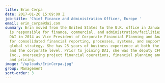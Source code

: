 ```yaml
---
title: Erin Cerpa
date: 2017-01-26 15:09:00 Z
job-title: 'Chief Finance and Administration Officer, Europe '
email: erin_cerpa@dai.com
summary: Erin moved from the United States to the U.K. office in January 2017 and
  is responsible for finance, commercial, and administration/facilities. Erin joined
  DAI in 2014 as Vice President of Corporate Financial Planning and Analysis, responsible
  for consolidated financial reporting, processes, systems, and supporting the company’s
  global strategy. She has 25 years of business experience at both the operations
  and the corporate level. Prior to joining DAI, she was the deputy CFO for Vencore,
  Inc., overseeing project financial operations, financial planning and budgeting,
  and pricing.
image: "/uploads/ErinCerpa.jpg"
group: Management
sort-order: 3
---
```


